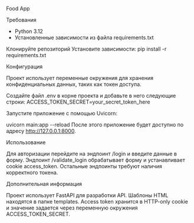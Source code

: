 Food App

Требования

- Python 3.12
- Установленные зависимости из файла requirements.txt


Клонируйте репозиторий
Установите зависимости:
pip install -r requirements.txt

Конфигурация

Проект использует переменные окружения для хранения конфиденциальных данных, таких как токен доступа.

Создайте файл .env в корне проекта и добавьте в него следующие строки:
ACCESS_TOKEN_SECRET=your_secret_token_here


Запустите приложение с помощью Uvicorn:

uvicorn main:app --reload
После этого приложение будет доступно по адресу http://127.0.0.1:8000.

Использование

Для авторизации перейдите на эндпоинт /login и введите данные в форму.
Эндпоинт /validate_login обрабатывает форму и устанавливает cookie access_token.
Остальные эндпоинты требуют наличия корректного токена.

Дополнительная информация

Проект использует FastAPI для разработки API.
Шаблоны HTML находятся в папке templates.
Access token хранится в HTTP-only cookie и значение задается через переменную окружения ACCESS_TOKEN_SECRET.